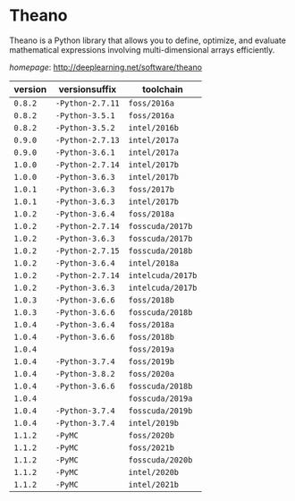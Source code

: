 # Theano

Theano is a Python library that allows you to define, optimize, and evaluate mathematical expressions involving multi-dimensional arrays efficiently.

*homepage*: <http://deeplearning.net/software/theano>

version | versionsuffix | toolchain
--------|---------------|----------
``0.8.2`` | ``-Python-2.7.11`` | ``foss/2016a``
``0.8.2`` | ``-Python-3.5.1`` | ``foss/2016a``
``0.8.2`` | ``-Python-3.5.2`` | ``intel/2016b``
``0.9.0`` | ``-Python-2.7.13`` | ``intel/2017a``
``0.9.0`` | ``-Python-3.6.1`` | ``intel/2017a``
``1.0.0`` | ``-Python-2.7.14`` | ``intel/2017b``
``1.0.0`` | ``-Python-3.6.3`` | ``intel/2017b``
``1.0.1`` | ``-Python-3.6.3`` | ``foss/2017b``
``1.0.1`` | ``-Python-3.6.3`` | ``intel/2017b``
``1.0.2`` | ``-Python-3.6.4`` | ``foss/2018a``
``1.0.2`` | ``-Python-2.7.14`` | ``fosscuda/2017b``
``1.0.2`` | ``-Python-3.6.3`` | ``fosscuda/2017b``
``1.0.2`` | ``-Python-2.7.15`` | ``fosscuda/2018b``
``1.0.2`` | ``-Python-3.6.4`` | ``intel/2018a``
``1.0.2`` | ``-Python-2.7.14`` | ``intelcuda/2017b``
``1.0.2`` | ``-Python-3.6.3`` | ``intelcuda/2017b``
``1.0.3`` | ``-Python-3.6.6`` | ``foss/2018b``
``1.0.3`` | ``-Python-3.6.6`` | ``fosscuda/2018b``
``1.0.4`` | ``-Python-3.6.4`` | ``foss/2018a``
``1.0.4`` | ``-Python-3.6.6`` | ``foss/2018b``
``1.0.4`` |  | ``foss/2019a``
``1.0.4`` | ``-Python-3.7.4`` | ``foss/2019b``
``1.0.4`` | ``-Python-3.8.2`` | ``foss/2020a``
``1.0.4`` | ``-Python-3.6.6`` | ``fosscuda/2018b``
``1.0.4`` |  | ``fosscuda/2019a``
``1.0.4`` | ``-Python-3.7.4`` | ``fosscuda/2019b``
``1.0.4`` | ``-Python-3.7.4`` | ``intel/2019b``
``1.1.2`` | ``-PyMC`` | ``foss/2020b``
``1.1.2`` | ``-PyMC`` | ``foss/2021b``
``1.1.2`` | ``-PyMC`` | ``fosscuda/2020b``
``1.1.2`` | ``-PyMC`` | ``intel/2020b``
``1.1.2`` | ``-PyMC`` | ``intel/2021b``
